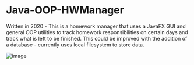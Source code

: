 # Java-OOP-HWManager

Written in 2020 - This is a homework manager that uses a JavaFX GUI and general OOP utilities to track homework responsibilities on certain days and track what is left to be finished. This could be improved with the addition of a database - currently uses local filesystem to store data.

![image](https://user-images.githubusercontent.com/74555083/158393598-1b548b13-b020-4011-ada6-5b1e76021f00.png)
